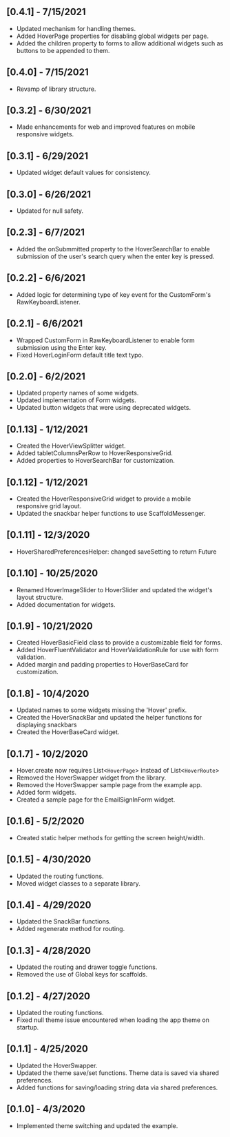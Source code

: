 ## [0.4.1] - 7/15/2021
* Updated mechanism for handling themes.
* Added HoverPage properties for disabling global widgets per page.
* Added the children property to forms to allow additional widgets such as buttons to be appended to them.

## [0.4.0] - 7/15/2021
* Revamp of library structure.

## [0.3.2] - 6/30/2021
* Made enhancements for web and improved features on mobile responsive widgets.
## [0.3.1] - 6/29/2021
* Updated widget default values for consistency.
## [0.3.0] - 6/26/2021
* Updated for null safety.

## [0.2.3] - 6/7/2021
* Added the onSubmmitted property to the HoverSearchBar to enable submission of the user's search query when the enter key is pressed.

## [0.2.2] - 6/6/2021
* Added logic for determining type of key event for the CustomForm's RawKeyboardListener.

## [0.2.1] - 6/6/2021
* Wrapped CustomForm in RawKeyboardListener to enable form submission using the Enter key.
* Fixed HoverLoginForm default title text typo.

## [0.2.0] - 6/2/2021
* Updated property names of some widgets.
* Updated implementation of Form widgets.
* Updated button widgets that were using deprecated widgets.

## [0.1.13] - 1/12/2021
* Created the HoverViewSplitter widget.
* Added tabletColumnsPerRow to HoverResponsiveGrid.
* Added properties to HoverSearchBar for customization.

## [0.1.12] - 1/12/2021
* Created the HoverResponsiveGrid widget to provide a mobile responsive grid layout.
* Updated the snackbar helper functions to use ScaffoldMessenger.

## [0.1.11] - 12/3/2020
* HoverSharedPreferencesHelper: changed saveSetting to return Future<bool>

## [0.1.10] - 10/25/2020
* Renamed HoverImageSlider to HoverSlider and updated the widget's layout structure.
* Added documentation for widgets.

## [0.1.9] - 10/21/2020
* Created HoverBasicField class to provide a customizable field for forms.
* Added HoverFluentValidator and HoverValidationRule for use with form validation.
* Added margin and padding properties to HoverBaseCard for customization.

## [0.1.8] - 10/4/2020
* Updated names to some widgets missing the 'Hover' prefix.
* Created the HoverSnackBar and updated the helper functions for displaying snackbars
* Created the HoverBaseCard widget.

## [0.1.7] - 10/2/2020
* Hover.create now requires List<`HoverPage`> instead of List<`HoverRoute`>
* Removed the HoverSwapper widget from the library.
* Removed the HoverSwapper sample page from the example app.
* Added form widgets.
* Created a sample page for the EmailSignInForm widget.

## [0.1.6] - 5/2/2020
* Created static helper methods for getting the screen height/width.

## [0.1.5] - 4/30/2020
* Updated the routing functions.
* Moved widget classes to a separate library.

## [0.1.4] - 4/29/2020
* Updated the SnackBar functions.
* Added regenerate method for routing.

## [0.1.3] - 4/28/2020
* Updated the routing and drawer toggle functions.
* Removed the use of Global keys for scaffolds.

## [0.1.2] - 4/27/2020
* Updated the routing functions.
* Fixed null theme issue encountered when loading the app theme on startup.

## [0.1.1] - 4/25/2020
* Updated the HoverSwapper.
* Updated the theme save/set functions. Theme data is saved via shared preferences.
* Added functions for saving/loading string data via shared preferences.

## [0.1.0] - 4/3/2020
* Implemented theme switching and updated the example.